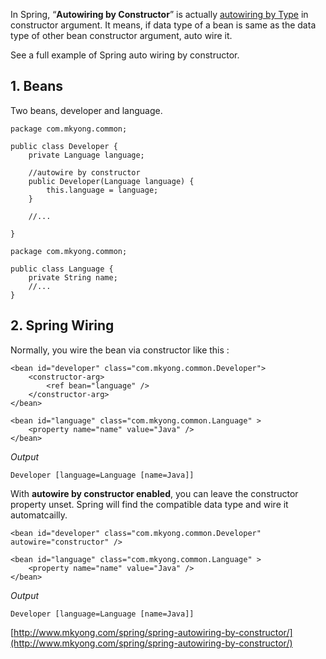 In Spring, “**Autowiring by Constructor**” is actually [autowiring by Type](http://www.mkyong.com/spring/spring-autowiring-by-type/) in constructor argument. It means, if data type of a bean is same as the data type of other bean constructor argument, auto wire it.

See a full example of Spring auto wiring by constructor.

## 1\. Beans

Two beans, developer and language.

    package com.mkyong.common;

    public class Developer {
    	private Language language;

    	//autowire by constructor
    	public Developer(Language language) {
    		this.language = language;
    	}

    	//...

    }

    package com.mkyong.common;

    public class Language {
    	private String name;
    	//...
    }

## 2\. Spring Wiring

Normally, you wire the bean via constructor like this :

    <bean id="developer" class="com.mkyong.common.Developer">
    	<constructor-arg>
    		<ref bean="language" />
    	</constructor-arg>
    </bean>

    <bean id="language" class="com.mkyong.common.Language" >
    	<property name="name" value="Java" />
    </bean>

_Output_

    Developer [language=Language [name=Java]]

With **autowire by constructor enabled**, you can leave the constructor property unset. Spring will find the compatible data type and wire it automatcailly.

    <bean id="developer" class="com.mkyong.common.Developer" autowire="constructor" />

    <bean id="language" class="com.mkyong.common.Language" >
    	<property name="name" value="Java" />
    </bean>

_Output_

    Developer [language=Language [name=Java]]

[http://www.mkyong.com/spring/spring-autowiring-by-constructor/](http://www.mkyong.com/spring/spring-autowiring-by-constructor/)
